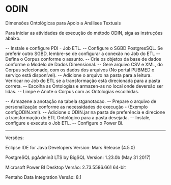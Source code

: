 # ODIN
Dimensões Ontológicas para Apoio a Análises Textuais

Para iniciar as atividades de execução do método ODIN, siga as instruções abaixo.

-- Instale e configure PDI - Job ETL.
-- Configure o SGBD PostgresSQL. Se preferir outro SGBD, lembre-se de configurar a conexão no Job do ETL
-- Defina o Corpus conforme o assunto.
-- Crie os objetos da base de dados conforme o Modelo de Dados Dimensional.
-- Gere arquivo CSV e XML, do Corpus selecionado, com os dados dos arquivos (No portal PUBMED o serviço está disponível).
-- Adicione o arquivo na pasta para a leitura. Veriricar no Job do ETL se a transformação está direcionada para a pasta correta.
-- Escolha as Ontologias e armazen-as no local onde deversão ser lidas.
-- Limpe e Anote o Corpus com as Ontologias escolhidas.

-- Armazene a anotação na tabela stganotacao.
-- Prepare o arquivo de personalização conforme as necessidades de execução - (Exemplo configODIN.xml).
-- Adicione o ODIN.jar na pasta de preferência e direcione a transformação do ETL Ontológico para a pasta desejada.
-- Instale, configure e execute o Job ETL.
-- Configure o Power Bi.


****************************

Versões:

Eclipse IDE for Java Developers
Version: Mars Release (4.5.0)

PostgreSQL
pgAdmin3 LTS by BigSQL
Version: 1.23.0b (May 31 2017)

Microsoft Power BI Desktop
Versão: 2.73.5586.661 64-bit

Pentaho Data Integration
Versão: 8.1

